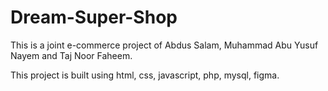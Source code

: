 # Dream-Super-Shop
This is a joint e-commerce project of Abdus Salam, Muhammad Abu Yusuf Nayem and Taj Noor Faheem.

This project is built using html, css, javascript, php, mysql, figma.
